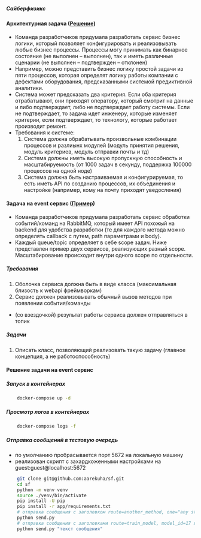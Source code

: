 ##### Сайберфизикс
#### Архитектурная задача ([Решение](/docs/ai_hw_monitor.md))
- Команда разработчиков придумала разработать сервис бизнес логики, который позволяет конфигурировать и реализовывать любые бизнес процессы. Процессы могу принимать как бинарное состояние (не выполнен – выполнен), так и иметь различные сценарии (не выполнен – подтвержден – отклонен)
- Например, можно представить бизнес логику простой задачи из пяти процессов, которая определят логику работы компании с дефектами оборудования, предсказанными системой предиктивной аналитики.
- Система может предсказать два критерия. Если оба критерия отрабатывают, они приходят оператору, который смотрит на данные и либо подтверждает, либо не подтверждает работу системы. Если не подтверждает, то задача идет инженеру, которые изменяет критерии, если подтверждает, то технологу, которые работает производит ремонт.
- Требования к системе:
  1. Система должна обрабатывать произвольные комбинации процессов и разлиынх модулей (модуль принятия решения, модуль критериев, модуль отправки почты и тд)
  1. Система должны иметь высокую пропускную способность и масштабируемость (от 1000 задач в секунду, поддержка 100000 процессов на одной ноде)
  1. Система должна быть настраиваемая и конфигурируемая, то есть иметь API по созданию процессов, их объединения и настройке (например, кому на почту приходят уведосления)

#### Задача на event сервис ([Пример](/src/task.py))
- Команда разработчиков придумала разработать сервис обработки событий/команд на RabbitMQ, который имеет API похожый на backend для удобства разработки (те для каждого метода можно определять callback с путем,  path параметрами и body).
- Каждый queue/topic определяет в себе scope задач. Ниже представлен пример двух сервисов, реализующих разный scope. Масштабирование происходит внутри одного scope по отдельности.
##### Требования
1. Оболочка сервиса должна быть в виде класса (максимальная близость к webapi фреймворкам)
1. Сервис должен реализовывать обычный вызов методов при появлении события/команды
* (со взездочкой) результат работы сервиса должен отправляться в топик
##### Задачи
1. Описать класс, позволяющий реализовать такую задачу (главное концепция, а не работоспособность)

#### Решение задачи на event сервис
##### Запуск в контейнерах
```bash
    docker-compose up -d
```
##### Просмотр логов в контейнерах
```bash
    docker-compose logs -f
```
##### Отправка сообщений в тестовую очередь
- по умолчанию пробрасывается порт 5672 на локальную машину
- реализован скрипт с захардкоженными настройками на guest:guest@localhost:5672
```bash
    git clone git@github.com:aarekuha/sf.git
    cd sf
    python -m venv venv
    source ./venv/bin/activate
    pip install -U pip
    pip install -r app/requirements.txt
    # отправка сообщения с заголовком route=another_method, one="any string", more="another string"
    python send.py
    # отправка сообщения с заголовками route=train_model, model_id=17 и body="текст сообщения"
    python send.py "текст сообщения"
```
